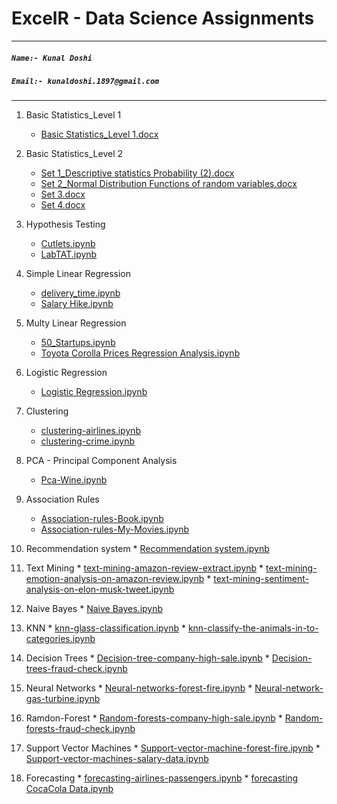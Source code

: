 # **ExcelR - Data Science Assignments**

***
##### **`Name:- Kunal Doshi`**
##### **`Email:- kunaldoshi.1897@gmail.com`**
***





1. Basic Statistics_Level 1
    * [Basic Statistics_Level 1.docx](https://docs.google.com/document/d/1PjKuBPHbP7eK_G0ASYwC07TCfj1Ld1SI/edit?usp=share_link&ouid=110615952392936282942&rtpof=true&sd=true)
    
    
 2. Basic Statistics_Level 2
    * [Set 1_Descriptive statistics Probability (2).docx](https://docs.google.com/document/d/1B8eHLEm3O7UpUXHJAYYFSmdqoGIzgvet/edit?usp=share_link&ouid=110615952392936282942&rtpof=true&sd=true)
    * [Set 2_Normal Distribution Functions of random variables.docx](https://docs.google.com/document/d/1IdRmt-6RMPhx9RcNrwc4vHWpR9-b9KMl/edit?usp=share_link&ouid=110615952392936282942&rtpof=true&sd=true)
    * [Set 3.docx](https://docs.google.com/document/d/1qFVF-49m9LQyZ6-8xUPcLoB6t3Yev1Z0/edit?usp=share_link&ouid=110615952392936282942&rtpof=true&sd=true)
    * [Set 4.docx](https://docs.google.com/document/d/1W7CgwWr8rXifAYJvmnB5wDCBnopNtBx6/edit?usp=share_link&ouid=110615952392936282942&rtpof=true&sd=true)
    
    
 3. Hypothesis Testing
    * [Cutlets.ipynb](https://colab.research.google.com/drive/1lgr7CN_YFiIIOtXwqLiZt8KTGDy_kvFA?usp=sharing)
    * [LabTAT.ipynb](https://colab.research.google.com/drive/17zApIIdUk_Gkcysp5nuMc6Wc5jVuJonK?usp=sharing)
    
    
 4. Simple Linear Regression
    * [delivery_time.ipynb](https://colab.research.google.com/drive/1be6PVgilskjnU-YZ_2VmYgtTcyfokb32?usp=sharing)
    * [Salary Hike.ipynb](https://colab.research.google.com/drive/17PTd4OLS45-idUF5_irO7oHyUt3Cdzzq?usp=sharing)
    
    
 5. Multy Linear Regression
    * [50_Startups.ipynb](https://colab.research.google.com/drive/15Ek9lL5HdaGeCKvGTUFcmszbwpGLL8Aj?usp=sharing)
    * [Toyota Corolla Prices Regression Analysis.ipynb](https://colab.research.google.com/drive/17dETsdO2loe9ucLOHOVUSEIzwyuzn1if?usp=sharing)
    
    
 6. Logistic Regression
    * [Logistic Regression.ipynb](https://colab.research.google.com/drive/1jFRT1ZmgJJRbiEFjgqYJN8-CPin08Y9T?usp=sharing)
    
    
 7. Clustering
    * [clustering-airlines.ipynb](https://colab.research.google.com/drive/1Z6eu2fQCNSvcTNuPR8OA__haipbFJKuh?usp=sharing)
    * [clustering-crime.ipynb](https://colab.research.google.com/drive/1CpxY2Jci3QLeC_y4RoSdTJTt88SiNxD_?usp=sharing)
    
    
 8. PCA - Principal Component Analysis
    * [Pca-Wine.ipynb](https://colab.research.google.com/drive/1wPZVhNxR6w_1gxYNcSYJXFxlmAtQhy4Q?usp=sharing)
    
    
 9. Association Rules
    * [Association-rules-Book.ipynb](https://colab.research.google.com/drive/1xhqsCAyrgwr4pnn8Gkdj-QnPDWj4soro?usp=sharing)
    * [Association-rules-My-Movies.ipynb](https://colab.research.google.com/drive/1HRrFlrFRUmlVErAQ9NMDexHa-1-Xu4is?usp=sharing)
    
    
 10. Recommendation system
    * [Recommendation system.ipynb](https://colab.research.google.com/drive/1j6d35cQywkDN7vplOoOexgDgTV-FFE-m?usp=sharing)
    
    
 11. Text Mining
    * [text-mining-amazon-review-extract.ipynb](https://colab.research.google.com/drive/1lmJncDlIjW0j3RJqu6D9xUurmkrIl4KH?usp=sharing)
    * [text-mining-emotion-analysis-on-amazon-review.ipynb](https://colab.research.google.com/drive/1zl3_KWAE16xWZdEbeKx6sW6WDfaujbxd?usp=sharing)
    * [text-mining-sentiment-analysis-on-elon-musk-tweet.ipynb](https://colab.research.google.com/drive/1iEJtQzUHSQ_heiD_vDMKD9SS0oTZQkz2?usp=sharing)
    
    
 12. Naive Bayes
    * [Naive Bayes.ipynb](https://colab.research.google.com/drive/1mBAeZp9n0J2te5fzDSoy7y-gMpZZZx1T?usp=sharing)
    
    
 13. KNN
    * [knn-glass-classification.ipynb](https://colab.research.google.com/drive/1EKxKz2GT7mmPJh78D7vlOL3gaQhTm9o8?usp=sharing)
    * [knn-classify-the-animals-in-to-categories.ipynb](https://colab.research.google.com/drive/1F-IqN46MEfn4vZosDLOWzXyQEbZOZ0g7?usp=sharing)
    
    
 14. Decision Trees
    * [Decision-tree-company-high-sale.ipynb](https://colab.research.google.com/drive/1L3v_F0lYsxO1Ja4UHK3T7ZnUDCADCtHA?usp=sharing)
    * [Decision-trees-fraud-check.ipynb](https://colab.research.google.com/drive/197qzFGt4QGddvTP7fYTD5Qh-bSZF4ajH?usp=sharing)
    
    
 15. Neural Networks
    * [Neural-networks-forest-fire.ipynb](https://colab.research.google.com/drive/1JJlbQKLVaPHD93NatmkfJ_TVUAqprHsy?usp=sharing)
    * [Neural-network-gas-turbine.ipynb](https://colab.research.google.com/drive/1dhAhdLvSe7N69AJu16gPlvme8hUVfhki?usp=sharing)
    
    
 16. Ramdon-Forest
    * [Random-forests-company-high-sale.ipynb](https://colab.research.google.com/drive/13qENekMkJg9YL26ZOV6d3Rbs53buvoN3?usp=sharing)
    * [Random-forests-fraud-check.ipynb](https://colab.research.google.com/drive/1jGZkiPooENMuYRjt9UVjy5SONjbq5OSF?usp=sharing)
    
    
 17. Support Vector Machines
    * [Support-vector-machine-forest-fire.ipynb](https://colab.research.google.com/drive/1d7itOQHLXJBNIug8NwCb9Cxkp5K3-CeS?usp=sharing)
    * [Support-vector-machines-salary-data.ipynb](https://colab.research.google.com/drive/1Z2TZOnkUjK3tDOxCbQdISBlEs89BB75Z?usp=sharing)
    
    
 18. Forecasting
    * [forecasting-airlines-passengers.ipynb](https://colab.research.google.com/drive/1og16mB7rel9x5s2isSgVzPXCk3QSgGLT?usp=sharing)
    * [forecasting CocaCola Data.ipynb](https://colab.research.google.com/drive/1EZNZIxYwnewVHfVa9euRHS_-RVsdMGRR?usp=sharing)
    
  
  


